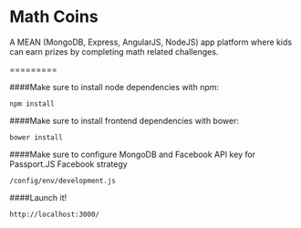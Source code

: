 Math Coins
=========

A MEAN (MongoDB, Express, AngularJS, NodeJS) app platform where kids can earn prizes
by completing math related challenges.

=========

####Make sure to install node dependencies with npm:
```
npm install

```

####Make sure to install frontend dependencies with bower:
```
bower install
```

####Make sure to configure MongoDB and Facebook API key for Passport.JS Facebook strategy
```
/config/env/development.js
```


####Launch it!
```
http://localhost:3000/
```
